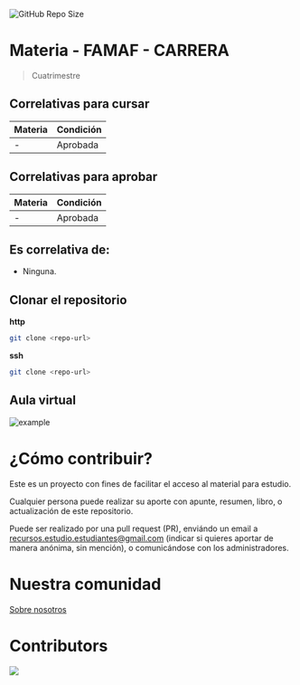 ![GitHub Repo Size](https://img.shields.io/github/repo-size/FAMAF-resources/Template-repository)

# Materia - FAMAF - CARRERA

> Cuatrimestre

## Correlativas para **cursar**

| Materia               | Condición    |
| --------------------- | ------------ |
| -   | Aprobada     |

## Correlativas para **aprobar**

| Materia               | Condición    |
| --------------------- | ------------ |
| -   | Aprobada     |

## Es correlativa de:

- Ninguna.

## Clonar el repositorio

**http**

```bash
git clone <repo-url>
```

**ssh**

```bash
git clone <repo-url>
```

## Aula virtual

![example](url)

# ¿Cómo contribuir?

Este es un proyecto con fines de facilitar el acceso al material para estudio.

Cualquier persona puede realizar su aporte con apunte, resumen, libro, o actualización de este repositorio.

Puede ser realizado por una pull request (PR), enviándo un email a recursos.estudio.estudiantes@gmail.com (indicar si quieres aportar de manera anónima, sin mención), o comunicándose con los administradores.

# Nuestra comunidad
[Sobre nosotros](https://github.com/FAMAF-resources/.github/tree/main/profile/README.md)

# Contributors
<a href="https://github.com/FAMAF-resources/Template-repository/graphs/contributors">
  <img src="https://contrib.rocks/image?repo=FAMAF-resources/Template-repository"/>
</a>
